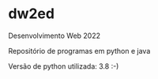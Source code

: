 # dw2ed

Desenvolvimento Web 2022

Repositório de programas em python e java

Versão de python utilizada: 3.8 :-)

